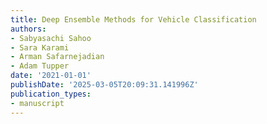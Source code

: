 ```yaml
---
title: Deep Ensemble Methods for Vehicle Classification
authors:
- Sabyasachi Sahoo
- Sara Karami
- Arman Safarnejadian
- Adam Tupper
date: '2021-01-01'
publishDate: '2025-03-05T20:09:31.141996Z'
publication_types:
- manuscript
---
```

